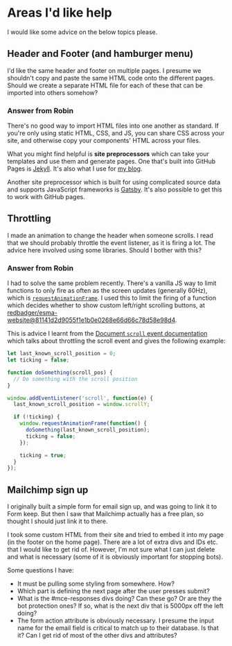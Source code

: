 # Areas I'd like help
I would like some advice on the below topics please.

## Header and Footer (and hamburger menu)
I'd like the same header and footer on multiple pages. I presume we shouldn't copy and paste the same HTML code onto the different pages. Should we create a separate HTML file for each of these that can be imported into others somehow?

### Answer from Robin

There's no good way to import HTML files into one another as standard. If you're only using static HTML, CSS, and JS, you can share CSS across your site, and otherwise copy your components' HTML across your files.

What you might find helpful is **site preprocessors** which can take your templates and use them and generate pages. One that's built into GitHub Pages is [Jekyll](https://jekyllrb.com/). It's also what I use for [my blog](//github.com/rjkerrison/rjkerrison.github.io).

Another site preprocessor which is built for using complicated source data and supports JavaScript frameworks is [Gatsby](https://www.gatsbyjs.com/). It's also possible to get this to work with GitHub pages.

## Throttling
I made an animation to change the header when someone scrolls. I read that we should probably throttle the event listener, as it is firing a lot. The advice here involved using some libraries. Should I bother with this?

### Answer from Robin

I had to solve the same problem recently. There's a vanilla JS way to limit functions to only fire as often as the screen updates (generally 60Hz), which is [`requestAnimationFrame`](https://developer.mozilla.org/en-US/docs/Web/API/Window/requestAnimationFrame "MDN"). I used this to limit the firing of a function which decides whether to show custom left/right scrolling buttons, at [redbadger/esma-website@81141d2d9055f1e1b0e0268e66d66c78d58e98d4](https://github.com/redbadger/esma-website/commit/81141d2d9055f1e1b0e0268e66d66c78d58e98d4#diff-f687f1829229fce967e67c7f6628a9cdR142-R148).

This is advice I learnt from the [Document `scroll` event documentation](https://developer.mozilla.org/en-US/docs/Web/API/Document/scroll_event#Scroll_event_throttling) which talks about throttling the scroll event and gives the following example:

```js
let last_known_scroll_position = 0;
let ticking = false;

function doSomething(scroll_pos) {
  // Do something with the scroll position
}

window.addEventListener('scroll', function(e) {
  last_known_scroll_position = window.scrollY;

  if (!ticking) {
    window.requestAnimationFrame(function() {
      doSomething(last_known_scroll_position);
      ticking = false;
    });

    ticking = true;
  }
});
```

## Mailchimp sign up
I originally built a simple form for email sign up, and was going to link it to Form keep. But then I saw that Mailchimp actually has a free plan, so thought I should just link it to there.

I took some custom HTML from their site and tried to embed it into my page (in the footer on the home page). There are a lot of extra divs and IDs etc. that I would like to get rid of. However, I'm not sure what I can just delete and what is necessary (some of it is obviously important for stopping bots).

Some questions I have:
- It must be pulling some styling from somewhere. How?
- Which part is defining the next page after the user presses submit?
- What is the #mce-responses divs doing? Can these go? Or are they the bot protection ones? If so, what is the next div that is 5000px off the left doing?
- The form action attribute is obviously necessary. I presume the input name for the email field is critical to match up to their database. Is that it? Can I get rid of most of the other divs and attributes?
